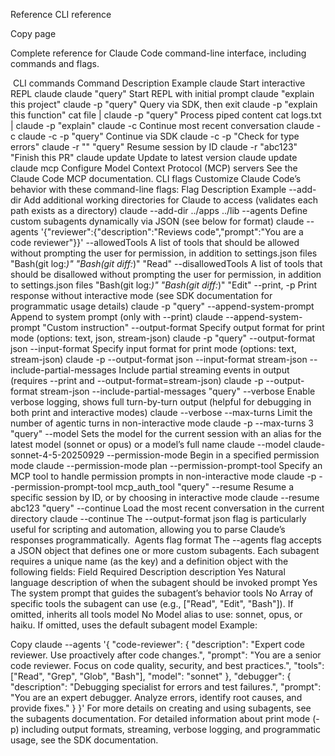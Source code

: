 Reference
CLI reference

Copy page

Complete reference for Claude Code command-line interface, including commands and flags.

​
CLI commands
Command	Description	Example
claude	Start interactive REPL	claude
claude "query"	Start REPL with initial prompt	claude "explain this project"
claude -p "query"	Query via SDK, then exit	claude -p "explain this function"
cat file | claude -p "query"	Process piped content	cat logs.txt | claude -p "explain"
claude -c	Continue most recent conversation	claude -c
claude -c -p "query"	Continue via SDK	claude -c -p "Check for type errors"
claude -r "<session-id>" "query"	Resume session by ID	claude -r "abc123" "Finish this PR"
claude update	Update to latest version	claude update
claude mcp	Configure Model Context Protocol (MCP) servers	See the Claude Code MCP documentation.
​
CLI flags
Customize Claude Code’s behavior with these command-line flags:
Flag	Description	Example
--add-dir	Add additional working directories for Claude to access (validates each path exists as a directory)	claude --add-dir ../apps ../lib
--agents	Define custom subagents dynamically via JSON (see below for format)	claude --agents '{"reviewer":{"description":"Reviews code","prompt":"You are a code reviewer"}}'
--allowedTools	A list of tools that should be allowed without prompting the user for permission, in addition to settings.json files	"Bash(git log:*)" "Bash(git diff:*)" "Read"
--disallowedTools	A list of tools that should be disallowed without prompting the user for permission, in addition to settings.json files	"Bash(git log:*)" "Bash(git diff:*)" "Edit"
--print, -p	Print response without interactive mode (see SDK documentation for programmatic usage details)	claude -p "query"
--append-system-prompt	Append to system prompt (only with --print)	claude --append-system-prompt "Custom instruction"
--output-format	Specify output format for print mode (options: text, json, stream-json)	claude -p "query" --output-format json
--input-format	Specify input format for print mode (options: text, stream-json)	claude -p --output-format json --input-format stream-json
--include-partial-messages	Include partial streaming events in output (requires --print and --output-format=stream-json)	claude -p --output-format stream-json --include-partial-messages "query"
--verbose	Enable verbose logging, shows full turn-by-turn output (helpful for debugging in both print and interactive modes)	claude --verbose
--max-turns	Limit the number of agentic turns in non-interactive mode	claude -p --max-turns 3 "query"
--model	Sets the model for the current session with an alias for the latest model (sonnet or opus) or a model’s full name	claude --model claude-sonnet-4-5-20250929
--permission-mode	Begin in a specified permission mode	claude --permission-mode plan
--permission-prompt-tool	Specify an MCP tool to handle permission prompts in non-interactive mode	claude -p --permission-prompt-tool mcp_auth_tool "query"
--resume	Resume a specific session by ID, or by choosing in interactive mode	claude --resume abc123 "query"
--continue	Load the most recent conversation in the current directory	claude --continue
The --output-format json flag is particularly useful for scripting and automation, allowing you to parse Claude’s responses programmatically.
​
Agents flag format
The --agents flag accepts a JSON object that defines one or more custom subagents. Each subagent requires a unique name (as the key) and a definition object with the following fields:
Field	Required	Description
description	Yes	Natural language description of when the subagent should be invoked
prompt	Yes	The system prompt that guides the subagent’s behavior
tools	No	Array of specific tools the subagent can use (e.g., ["Read", "Edit", "Bash"]). If omitted, inherits all tools
model	No	Model alias to use: sonnet, opus, or haiku. If omitted, uses the default subagent model
Example:

Copy
claude --agents '{
  "code-reviewer": {
    "description": "Expert code reviewer. Use proactively after code changes.",
    "prompt": "You are a senior code reviewer. Focus on code quality, security, and best practices.",
    "tools": ["Read", "Grep", "Glob", "Bash"],
    "model": "sonnet"
  },
  "debugger": {
    "description": "Debugging specialist for errors and test failures.",
    "prompt": "You are an expert debugger. Analyze errors, identify root causes, and provide fixes."
  }
}'
For more details on creating and using subagents, see the subagents documentation.
For detailed information about print mode (-p) including output formats, streaming, verbose logging, and programmatic usage, see the SDK documentation.
